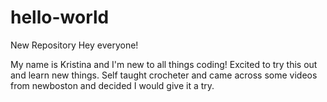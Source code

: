 # hello-world
New Repository
Hey everyone!

My name is Kristina and I'm new to all things coding! Excited to try this out and learn new things. Self taught crocheter and came across some videos from newboston and decided I would give it a try.
